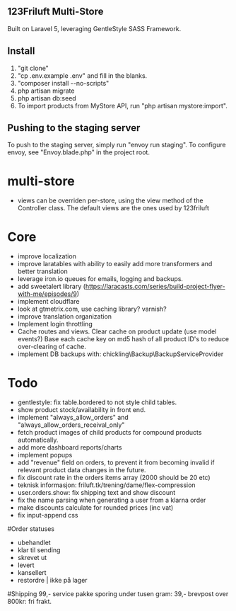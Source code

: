 ## 123Friluft Multi-Store
Built on Laravel 5, leveraging GentleStyle SASS Framework.

## Install
1. "git clone"
2. "cp .env.example .env" and fill in the blanks.
3. "composer install --no-scripts"
4. php artisan migrate
5. php artisan db:seed
8. To import products from MyStore API, run "php artisan mystore:import".

## Pushing to the staging server
To push to the staging server, simply run "envoy run staging".
To configure envoy, see "Envoy.blade.php" in the project root.

# multi-store
- views can be overriden per-store, using the view method of the Controller class. The default views are the ones used by 123friluft

# Core
- improve localization
- improve laratables with ability to easily add more transformers and better translation
- leverage iron.io queues for emails, logging and backups.
- add sweetalert library (https://laracasts.com/series/build-project-flyer-with-me/episodes/9)
- implement cloudflare
- look at gtmetrix.com, use caching library? varnish?
- improve translation organization
- Implement login throttling
- Cache routes and views. Clear cache on product update (use model events?) Base each cache key on md5 hash of all product ID's to reduce over-clearing of cache.
- implement DB backups with: chickling\Backup\BackupServiceProvider

# Todo
- gentlestyle: fix table.bordered to not style child tables.
- show product stock/availability in front end.
- implement "always_allow_orders" and "always_allow_orders_receival_only"
- fetch product images of child products for compound products automatically.
- add more dashboard reports/charts
- implement popups
- add "revenue" field on orders, to prevent it from becoming invalid if relevant product data changes in the future.
- fix discount rate in the orders items array (2000 should be 20 etc)
- teknisk informasjon: friluft.tk/trening/dame/flex-compression
- user.orders.show: fix shipping text and show discount
- fix the name parsing when generating a user from a klarna order
- make discounts calculate for rounded prices (inc vat)
- fix input-append css

#Order statuses
- ubehandlet
- klar til sending
- skrevet ut
- levert
- kansellert
- restordre | ikke på lager

#Shipping
99,- service pakke sporing
under tusen gram: 39,- brevpost
over 800kr: fri frakt.